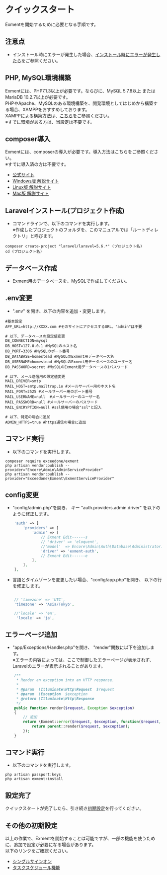 # クイックスタート
Exmentを開始するために必要となる手順です。  

## 注意点
- インストール時にエラーが発生した場合、[インストール時にエラーが発生したら](/ja/install_error)をご参照ください。

## PHP, MySQL環境構築
Exmentには、PHP7.1.3以上が必要です。ならびに、MySQL 5.7.8以上 または MariaDB 10.2.7以上が必要です。  
PHPやApache、MySQLのある環境構築を、開発環境としてはじめから構築する場合、XAMPPをおすすめしております。  
XAMPPによる構築方法は、[こちら](/ja/xampp)をご参照ください。  
※すでに環境がある方は、当設定は不要です。

## composer導入
Exmentには、composerの導入が必要です。導入方法はこちらをご参照ください。  
※すでに導入済の方は不要です。  
- [公式サイト](https://getcomposer.org/download/)
- [Windows版 解説サイト](https://weblabo.oscasierra.net/php-composer-windows-install/)
- [Linux版 解説サイト](https://weblabo.oscasierra.net/php-composer-centos-install/)
- [Mac版 解説サイト](https://weblabo.oscasierra.net/php-composer-macos-homebrew-install/)

## Laravelインストール(プロジェクト作成)
- コマンドラインで、以下のコマンドを実行します。  
※作成したプロジェクトのフォルダを、このマニュアルでは「ルートディレクトリ」と呼びます。

~~~
composer create-project "laravel/laravel=5.6.*" (プロジェクト名)
cd (プロジェクト名)
~~~

## データベース作成
- Exment用のデータベースを、MySQLで作成してください。


## .env変更

- ".env" を開き、以下の内容を追加・変更します。  

~~~
#基本設定
APP_URL=http://XXXX.com #そのサイトにアクセスするURL。"admin"は不要

# 以下、データベースの設定値変更
DB_CONNECTION=mysql
DB_HOST=127.0.0.1 #MySQLのホスト名
DB_PORT=3306 #MySQLのポート番号
DB_DATABASE=homestead #MySQLのExment用データベース名
DB_USERNAME=homestead #MySQLのExment用データベースのユーザー名
DB_PASSWORD=secret #MySQLのExment用データベースの1パスワード

# 以下、メール送信用の設定値変更
MAIL_DRIVER=smtp
MAIL_HOST=smtp.mailtrap.io #メールサーバー用のホスト名
MAIL_PORT=2525 #メールサーバー用のポート番号
MAIL_USERNAME=null  #メールサーバーのユーザー名
MAIL_PASSWORD=null #メールサーバーのパスワード
MAIL_ENCRYPTION=null #ssl使用の場合"ssl"と記入

# 以下、特定の場合に追加
ADMIN_HTTPS=true #https通信の場合に追加

~~~



## コマンド実行
- 以下のコマンドを実行します。

~~~
composer require exceedone/exment
php artisan vendor:publish --provider="Encore\Admin\AdminServiceProvider"
php artisan vendor:publish --provider="Exceedone\Exment\ExmentServiceProvider"
~~~

## config変更

- "config/admin.php"を開き、 キー "auth.providers.admin.driver" を以下のように修正します。

~~~ php
    'auth' => [
        'providers' => [
            'admin' => [
                // Exment Edit------s
                // 'driver' => 'eloquent',
                //'model'  => Encore\Admin\Auth\Database\Administrator::class,
                'driver' => 'exment-auth',
                // Exment Edit------e
            ],
        ],  
    ],
~~~

- 言語とタイムゾーンを変更したい場合、"config/app.php"を開き、 以下の行を修正します。

~~~ php

    // 'timezone' => 'UTC',
    'timezone' => 'Asia/Tokyo',

    //'locale' => 'en',
     'locale' => 'ja',

~~~


## エラーページ追加

- "app/Exceptions/Handler.php"を開き、 "render"関数に以下を追加します。  
※エラーの内容によっては、ここで制御したエラーページが表示されず、Laravelのエラーが表示されることがあります。

~~~ php
    /**
     * Render an exception into an HTTP response.
     *
     * @param  \Illuminate\Http\Request  $request
     * @param  \Exception  $exception
     * @return \Illuminate\Http\Response
     */
    public function render($request, Exception $exception)
    {
        // 追加
        return \Exment::error($request, $exception, function($request, $exception){
            return parent::render($request, $exception);
        });
    }
~~~


## コマンド実行
- 以下のコマンドを実行します。

~~~
php artisan passport:keys
php artisan exment:install
~~~

## 設定完了
クイックスタートが完了したら、引き続き[初期設定](/ja/first_setting.md)を行ってください。  

## その他の初期設定
以上の作業で、Exmentを開始することは可能ですが、一部の機能を使うために、追加で設定が必要になる場合があります。  
以下のリンクをご確認ください。  
- [シングルサインオン](/ja/quickstart_more.md#シングルサインオン)
- [タスクスケジュール機能](/ja/quickstart_more.md#タスクスケジュール機能)